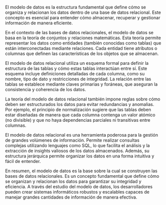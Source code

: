 El modelo de datos es la estructura fundamental que define cómo se organiza y relacionan los datos dentro de una base de datos relacional. Este concepto es esencial para entender cómo almacenar, recuperar y gestionar información de manera eficiente.

En el contexto de las bases de datos relacionales, el modelo de datos se basa en la teoría de conjuntos y relaciones matemáticas. Esta teoría permite representar los datos como entidades (también conocidas como tablas) que están interconectadas mediante relaciones. Cada entidad tiene atributos o columnas que definen las características de los objetos que se almacenan.

El modelo de datos relacional utiliza un esquema formal para definir la estructura de las tablas y cómo estas tablas interactúan entre sí. Este esquema incluye definiciones detalladas de cada columna, como su nombre, tipo de dato y restricciones de integridad. La relación entre las tablas se establece mediante claves primarias y foráneas, que aseguran la consistencia y coherencia de los datos.

La teoría del modelo de datos relacional también impone reglas sobre cómo deben ser estructurados los datos para evitar redundancias y anomalias. Por ejemplo, el principio de normalización sugiere que las tablas deben estar diseñadas de manera que cada columna contenga un valor atómico (no divisible) y que no haya dependencias parciales ni transitivas entre columnas.

El modelo de datos relacional es una herramienta poderosa para la gestión de grandes volúmenes de información. Permite realizar consultas complejas utilizando lenguajes como SQL, lo que facilita el análisis y la extracción de insights valiosos de los datos almacenados. Además, su estructura jerárquica permite organizar los datos en una forma intuitiva y fácil de entender.

En resumen, el modelo de datos es la base sobre la cual se construyen las bases de datos relacionales. Es un concepto fundamental que define cómo se organizan y relacionan los datos para garantizar su integridad y eficiencia. A través del estudio del modelo de datos, los desarrolladores pueden crear sistemas informáticos robustos y escalables capaces de manejar grandes cantidades de información de manera efectiva.
